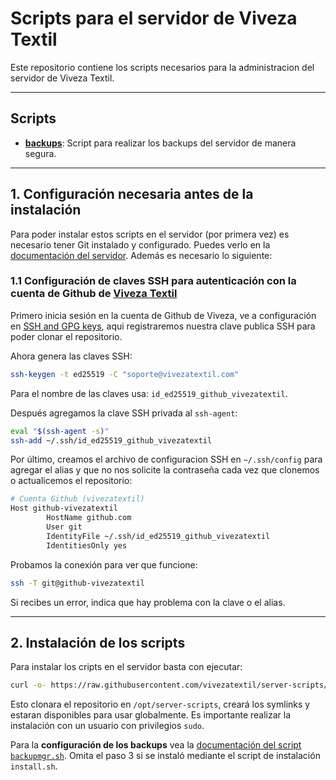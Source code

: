# Scripts para el servidor de Viveza Textil

Este repositorio contiene los scripts necesarios para la administracion del servidor de Viveza Textil.

---

## Scripts
- **[backups](https://github.com/vivezatextil/server-scripts/tree/main/backups)**: Script para realizar los backups del servidor de manera segura.

---

## 1. Configuración necesaria antes de la instalación

Para poder instalar estos scripts en el servidor (por primera vez) es necesario tener Git instalado y configurado. Puedes verlo en la [documentación del servidor](https://github.com/vivezatextil/server-scripts/tree/main). Además es necesario lo siguiente:


### 1.1 Configuración de claves SSH para autenticación con la cuenta de Github de [Viveza Textil](https://github.com/vivezatextil)

Primero inicia sesión en la cuenta de Github de Viveza, ve a configuración en [SSH and GPG keys](https://github.com/settings/keys), aqui registraremos nuestra clave publica SSH para poder clonar el repositorio.

Ahora genera las claves SSH:

```bash
ssh-keygen -t ed25519 -C "soporte@vivezatextil.com"
```

Para el nombre de las claves usa: `id_ed25519_github_vivezatextil`.

Después agregamos la clave SSH privada al `ssh-agent`:

```bash
eval "$(ssh-agent -s)"
ssh-add ~/.ssh/id_ed25519_github_vivezatextil
```

Por último, creamos el archivo de configuracion SSH en `~/.ssh/config` para agregar el alias y que no nos solicite la contraseña cada vez que clonemos o actualicemos el repositorio:

```bash
# Cuenta Github (vivezatextil)
Host github-vivezatextil
        HostName github.com
        User git
        IdentityFile ~/.ssh/id_ed25519_github_vivezatextil
        IdentitiesOnly yes
```

Probamos la conexión para ver que funcione:

```bash
ssh -T git@github-vivezatextil
```

Si recibes un error, indica que hay problema con la clave o el alias.

---

## 2. Instalación de los scripts

Para instalar los cripts en el servidor basta con ejecutar:

```bash
curl -o- https://raw.githubusercontent.com/vivezatextil/server-scripts/refs/heads/main/install.sh?token=GHSAT0AAAAAADF2TV5DYQG36QXCYC2HX6XG2CVTKWQ | sudo bash
```

Esto clonara el repositorio en `/opt/server-scripts`, creará los symlinks y estaran disponibles para usar globalmente. Es importante realizar la instalación con un usuario con privilegios `sudo`.

Para la **configuración de los backups** vea la [documentación del script `backupmgr.sh`](https://github.com/vivezatextil/server-scripts/blob/main/backupmgr/README.md). Omita el paso 3 si se instaló mediante el script de instalación `install.sh`.
